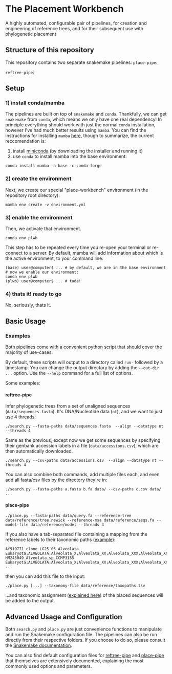 # The Placement Workbench
A highly automated, configurable pair of pipelines, for creation and engineering of reference trees, and for their subsequent use with phylogenetic placement

## Structure of this repository
This repository contains two separate snakemake pipelines:
`place-pipe`:

`reftree-pipe`:

## Setup
### 1) install conda/mamba
The pipelines are built on top of `snakemake` and `conda`. Thankfully, we can get `snakemake` from `conda`, which means we only have one real dependency! In principle everything should work with just the normal `conda` installation, however I've had much better results using `mamba`.
You can find the instructions for installing `mamba` [here](https://github.com/mamba-org/mamba), though to summarize, the current reccomendation is:
1) install [miniconda](https://docs.conda.io/en/latest/miniconda.html) (by downloading the installer and running it)
2) use `conda` to install mamba into the base environment:
```
conda install mamba -n base -c conda-forge
```

### 2) create the environment
Next, we create our special "place-workbench" environment (in the  repository root directory):
```
mamba env create -v environment.yml
```
### 3) enable the environment
Then, we activate that environment.
```
conda env plwb
```

This step has to be repeated every time you re-open your terminal or re-connect to a server. By default, mamba will add information about which is the active environment, to your command line:
```
(base) user@computer$ ... # by default, we are in the base environment
# now we enable our environment:
conda env plwb
(plwb) user@computer$ ... # tada!
```

### 4) thats it! ready to go
No, seriously, thats it.

## Basic Usage

### Examples
Both pipelines come with a convenient python script that should cover the majority of use-cases. 

By default, these scripts will output to a directory called `run-` followed by a timestamp. You can change the output directory by adding the `--out-dir ...` option. Use the `--help` command for a full list of options.

Some examples:
#### reftree-pipe
Infer phylogenetic trees from a set of unaligned sequences (`data/sequences.fasta`). It's DNA/Nucleotide data (`nt`), and we want to just use 4 threads:
```
./search.py --fasta-paths data/sequences.fasta  --align --datatype nt --threads 4
```

Same as the previous, except now we get some sequences by specifying their genbank accession labels in a file (`data/accessions.csv`), which are then automatically downloaded.
```
./search.py --csv-paths data/accessions.csv  --align --datatype nt --threads 4
```

You can also combine both commands, add multiple files each, and even add all fasta/csv files by the directory they're in:
```
./search.py --fasta-paths a.fasta b.fa data/ --csv-paths c.csv data/ ...
```

#### place-pipe
```
./place.py --fasta-paths data/query.fa --reference-tree data/reference/tree.newick --reference-msa data/reference/seqs.fa --model-file data/reference/model --threads 4
```

If you also have a tab-separated file containing a mapping from the reference labels to their taxonomic paths ([example](place-pipe/data/reference/taxopaths.tsv)):
```
AY919771_clone_LG25_05_Alveolata	Eukaryota;ALVEOLATA;Alveolata_X;Alveolata_XX;Alveolata_XXX;Alveolata_XXXX;Alveolata_XXXXX;Alveolata_XXXXX+sp.;Uncultured;Uncultured+freshwater
HM245049_Alveolata_sp_CCMP3155	Eukaryota;ALVEOLATA;Alveolata_X;Alveolata_XX;Alveolata_XXX;Alveolata_XXXX;Chromerida;Chromerida+sp.;Chromerida;Chromerida+sp.
...
```

then you can add this file to the input:
```
./place.py [...] --taxonomy-file data/reference/taxopaths.tsv
```

...and taxonomic assignment ([explained here](https://github.com/lczech/gappa/wiki/Subcommand:-assign#final-output)) of the placed sequences will be added to the output.

## Advanced Usage and Configuration
Both `search.py` and `place.py` are just convenience functions to manipulate and run the Snakemake configuration file. The pipelines can also be run directly from their respective folders. If you choose to do so, please consult the [Snakemake documentation](https://snakemake.readthedocs.io/en/v5.4.0/executable.html).

You can also find default configuration files for [reftree-pipe](reftree-pipe/config.yaml) and [place-pipe](place-pipe/config.yaml) that themselves are extensively documented, explaining the most commonly used options and parameters.
